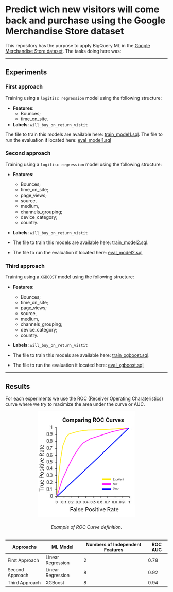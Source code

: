 # Predict wich new visitors will come back and purchase using the Google Merchandise Store dataset

This repository has the purpose to apply BigQuery ML in the [Google Merchandise Store dataset](https://cloud.google.com/bigquery/public-data). The tasks doing here was:

---

## Experiments

### First approach

Training using a `logitisc regression` model using the following structure:
- **Features**:
    - Bounces;
    - time_on_site. 
- **Labels**: `will_buy_on_return_vistit`

The file to train this models are available here: [train_model1.sql](src/train_model1.sql).
The file to run the evaluation it located here: [eval_model1.sql](src/eval_model1.sql)

### Second approach

Training using a `logitisc regression` model using the following structure:
- **Features**:
    - Bounces;
    - time_on_site;
    - page_views;
    - source,
    - medium,
    - channels_grouping;
    - device_category;
    - country.
- **Labels**: `will_buy_on_return_vistit`

- The file to train this models are available here: [train_model2.sql](src/train_model2.sql).
- The file to run the evaluation it located here: [eval_model2.sql](src/eval_model2.sql)

### Third approach

Training using a `XGBOOST` model using the following structure:
- **Features**:
    - Bounces;
    - time_on_site;
    - page_views;
    - source,
    - medium,
    - channels_grouping;
    - device_category;
    - country.
- **Labels**: `will_buy_on_return_vistit`

- The file to train this models are available here: [train_xgboost.sql](src/train_xgboost.sql).
- The file to run the evaluation it located here: [eval_xgboost.sql](src/eval_model2.sql)

---

## Results

For each experiments we use the ROC (Receiver Operating Charateristics) curve where we try to maximize the area under the curve or AUC.


<p align="center">
<img src="figures/image.png" width="300">
<h6 align="center"> Example of ROC Curve definition.</h6>

| Approachs       | ML Model          | Numbers of Independent Features | ROC AUC |
|-----------------|-------------------|---------------------------------|---------|
| First Approach  | Linear Regression |                2                |   0.78  |
| Second Approach | Linear Regression |                8                |   0.92  |
| Third Approach  | XGBoost           |                8                |   0.94  |
